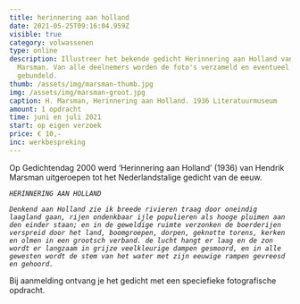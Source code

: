 ```yaml
---
title: herinnering aan holland
date: 2021-05-25T09:16:04.959Z
visible: true
category: volwassenen
type: online
description: Illustreer het bekende gedicht Herinnering aan Holland van H.
  Marsman. Van alle deelnemers worden de foto's verzameld en eventueel
  gebundeld.
thumb: /assets/img/marsman-thumb.jpg
img: /assets/img/marsman-groot.jpg
caption: H. Marsman, Herinnering aan Holland. 1936 Literatuurmuseum
amount: 1 opdracht
time: juni en juli 2021
start: op eigen verzoek
price: € 10,-
inc: werkbespreking
---
```

Op Gedichtendag 2000 werd ‘Herinnering aan Holland’ (1936) van Hendrik Marsman uitgeroepen tot het Nederlandstalige gedicht van de eeuw.

*`HERINNERING AAN HOLLAND`*

*`Denkend aan Holland
zie ik breede rivieren
traag door oneindig
laagland gaan,
rijen ondenkbaar
ijle populieren
als hooge pluimen
aan den einder staan;
en in de geweldige ruimte verzonken
de boerderijen
verspreid door het land,
boomgroepen, dorpen,
geknotte torens,
kerken en olmen in een grootsch verband.
de lucht hangt er laag
en de zon wordt er langzaam
in grijze veelkleurige dampen gesmoord,
en in alle gewesten
wordt de stem van het water met zijn eeuwige rampen
gevreesd en gehoord.`*

Bij aanmelding ontvang je het gedicht met een speciefieke fotografische opdracht.